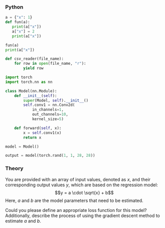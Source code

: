 ### Python

 ```python
a = {"x": 1}
def fun(a):
    print(a["x"])
    a["x"] = 2
    print(a["x"])

fun(a)
print(a["x"])
```

```python
def csv_reader(file_name):
    for row in open(file_name, "r"):
        yield row
```

```python
import torch
import torch.nn as nn

class Model(nn.Module):
    def __init__(self):
        super(Model, self).__init__()
        self.conv1 = nn.Conv2d(
            in_channels=1, 
            out_channels=10, 
            kernel_size=5)

    def forward(self, x):
        x = self.conv1(x)
        return x

model = Model()

output = model(torch.rand(1, 1, 28, 28))

```

### Theory

You are provided with an array of input values, denoted as $x$, and their corresponding output values $y$, which are based on the regression model:
$$y = a \cdot \sqrt{x} + b$$
Here, $a$ and $b$ are the model parameters that need to be estimated.

Could you please define an appropriate loss function for this model? Additionally, describe the process of using the gradient descent method to estimate $a$ and $b$.
